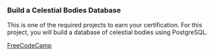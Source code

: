 ### Build a Celestial Bodies Database

This is one of the required projects to earn your certification. For this project, you will build a database of celestial bodies using PostgreSQL.

[FreeCodeCamp](https://www.freecodecamp.org/learn/relational-database/build-a-celestial-bodies-database-project/build-a-celestial-bodies-database)